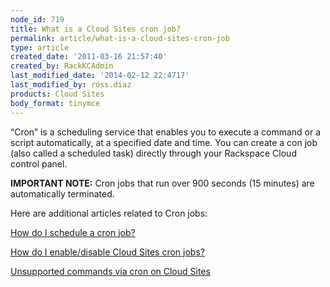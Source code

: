 ```yaml
---
node_id: 719
title: What is a Cloud Sites cron job?
permalink: article/what-is-a-cloud-sites-cron-job
type: article
created_date: '2011-03-16 21:57:40'
created_by: RackKCAdmin
last_modified_date: '2014-02-12 22:4717'
last_modified_by: ross.diaz
products: Cloud Sites
body_format: tinymce
---
```


&ldquo;Cron&rdquo; is a scheduling service that enables you to execute a command or
a script automatically, at a specified date and time. You can create a
con job (also called a scheduled task) directly through your Rackspace
Cloud control panel.

**IMPORTANT NOTE:** Cron jobs that run over 900 seconds (15 minutes) are
automatically terminated.

Here are additional articles related to Cron jobs:

[How do I schedule a cron
job?](/knowledge_center/index.php/How_do_I_schedule_a_cron_job%3F "How do I schedule a cron job?")

[How do I enable/disable Cloud Sites cron
jobs?](http://www.rackspace.com/knowledge_center/article/how-do-i-enabledisable-a-cloud-sites-cron-job)

[Unsupported commands via cron on Cloud
Sites](http://www.rackspace.com/knowledge_center/article/unsupported-commands-via-cron-on-cloud-sites)

 

